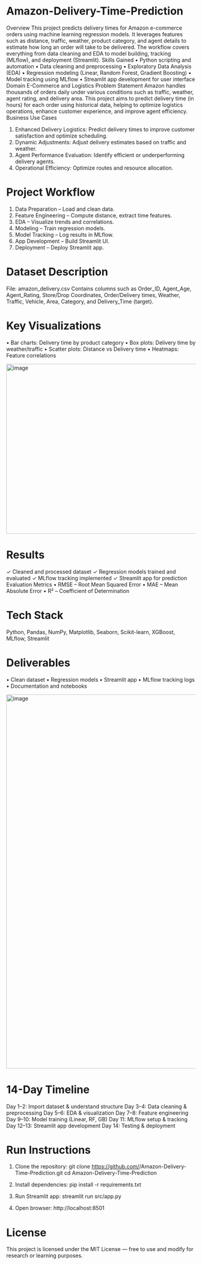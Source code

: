 # Amazon-Delivery-Time-Prediction

Overview
This project predicts delivery times for Amazon e-commerce orders using machine learning regression models. It leverages features such as distance, traffic, weather, product category, and agent details to estimate how long an order will take to be delivered. The workflow covers everything from data cleaning and EDA to model building, tracking (MLflow), and deployment (Streamlit).
Skills Gained
• Python scripting and automation
• Data cleaning and preprocessing
• Exploratory Data Analysis (EDA)
• Regression modeling (Linear, Random Forest, Gradient Boosting)
• Model tracking using MLflow
• Streamlit app development for user interface
Domain
E-Commerce and Logistics
Problem Statement
Amazon handles thousands of orders daily under various conditions such as traffic, weather, agent rating, and delivery area. This project aims to predict delivery time (in hours) for each order using historical data, helping to optimize logistics operations, enhance customer experience, and improve agent efficiency.
Business Use Cases
1. Enhanced Delivery Logistics: Predict delivery times to improve customer satisfaction and optimize scheduling.
2. Dynamic Adjustments: Adjust delivery estimates based on traffic and weather.
3. Agent Performance Evaluation: Identify efficient or underperforming delivery agents.
4. Operational Efficiency: Optimize routes and resource allocation.

# Project Workflow
1. Data Preparation – Load and clean data.
2. Feature Engineering – Compute distance, extract time features.
3. EDA – Visualize trends and correlations.
4. Modeling – Train regression models.
5. Model Tracking – Log results in MLflow.
6. App Development – Build Streamlit UI.
7. Deployment – Deploy Streamlit app.
   
# Dataset Description
File: amazon_delivery.csv
Contains columns such as Order_ID, Agent_Age, Agent_Rating, Store/Drop Coordinates, Order/Delivery times, Weather, Traffic, Vehicle, Area, Category, and Delivery_Time (target).
# Key Visualizations
• Bar charts: Delivery time by product category
• Box plots: Delivery time by weather/traffic
• Scatter plots: Distance vs Delivery time
• Heatmaps: Feature correlations

<img width="983" height="450" alt="image" src="https://github.com/user-attachments/assets/cd48ecd4-1003-4822-897c-f446387f05df" />

# Results
✓ Cleaned and processed dataset
✓ Regression models trained and evaluated
✓ MLflow tracking implemented
✓ Streamlit app for prediction
Evaluation Metrics
• RMSE – Root Mean Squared Error
• MAE – Mean Absolute Error
• R² – Coefficient of Determination
# Tech Stack
Python, Pandas, NumPy, Matplotlib, Seaborn, Scikit-learn, XGBoost, MLflow, Streamlit
# Deliverables
• Clean dataset
• Regression models
• Streamlit app
• MLflow tracking logs
• Documentation and notebooks

<img width="991" height="991" alt="image" src="https://github.com/user-attachments/assets/c59c5e4d-9a2b-4204-9fd5-827d36b7c236" />


# 14-Day Timeline
Day 1–2: Import dataset & understand structure
Day 3–4: Data cleaning & preprocessing
Day 5–6: EDA & visualization
Day 7–8: Feature engineering
Day 9–10: Model training (Linear, RF, GB)
Day 11: MLflow setup & tracking
Day 12–13: Streamlit app development
Day 14: Testing & deployment

# Run Instructions
1. Clone the repository:
   git clone https://github.com/<your-username>/Amazon-Delivery-Time-Prediction.git
   cd Amazon-Delivery-Time-Prediction

2. Install dependencies:
   pip install -r requirements.txt

3. Run Streamlit app:
   streamlit run src/app.py

4. Open browser:
   http://localhost:8501
# License
This project is licensed under the MIT License — free to use and modify for research or learning purposes.
